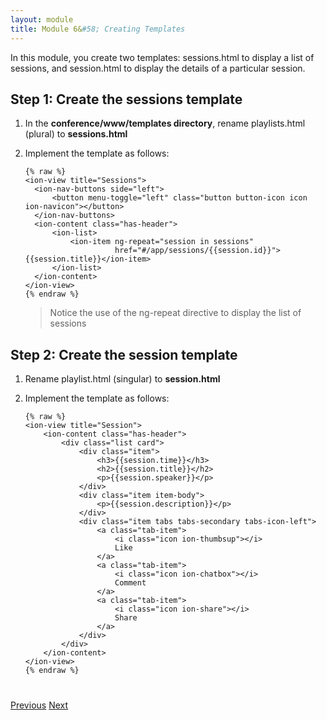 ```yaml
---
layout: module
title: Module 6&#58; Creating Templates
---
```

In this module, you create two templates: sessions.html to display a list of sessions, 
and session.html to display the details of a particular session.

## Step 1: Create the sessions template

1. In the **conference/www/templates directory**, rename playlists.html (plural) to **sessions.html**

1. Implement the template as follows:

    ```
    {% raw %}
    <ion-view title="Sessions">
      <ion-nav-buttons side="left">
          <button menu-toggle="left" class="button button-icon icon ion-navicon"></button>
      </ion-nav-buttons>
      <ion-content class="has-header">
          <ion-list>
              <ion-item ng-repeat="session in sessions" 
                        href="#/app/sessions/{{session.id}}">{{session.title}}</ion-item>
          </ion-list>
      </ion-content>
    </ion-view>
    {% endraw %}
    ```

    > Notice the use of the ng-repeat directive to display the list of sessions


## Step 2: Create the session template

1. Rename playlist.html (singular) to **session.html**
 
1. Implement the template as follows:

    ```
    {% raw %}
    <ion-view title="Session">
        <ion-content class="has-header">
            <div class="list card">
                <div class="item">
                    <h3>{{session.time}}</h3>
                    <h2>{{session.title}}</h2>
                    <p>{{session.speaker}}</p>
                </div>
                <div class="item item-body">
                    <p>{{session.description}}</p>
                </div>
                <div class="item tabs tabs-secondary tabs-icon-left">
                    <a class="tab-item">
                        <i class="icon ion-thumbsup"></i>
                        Like
                    </a>
                    <a class="tab-item">
                        <i class="icon ion-chatbox"></i>
                        Comment
                    </a>
                    <a class="tab-item">
                        <i class="icon ion-share"></i>
                        Share
                    </a>
                </div>
            </div>
        </ion-content>
    </ion-view>
    {% endraw %}
    ```
  
<div class="row" style="margin-top:40px;">
<div class="col-sm-12">
<a href="create-angular-controller.html" class="btn btn-default"><i class="glyphicon glyphicon-chevron-left"></i> 
Previous</a>
<a href="angular-ui-router.html" class="btn btn-default pull-right">Next <i class="glyphicon 
glyphicon-chevron-right"></i></a>
</div>
</div>


